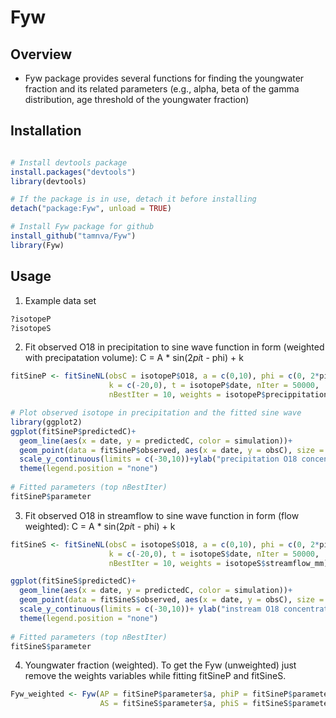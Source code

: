 # Fyw

## Overview

- Fyw package provides several functions for finding the youngwater fraction and its related parameters (e.g., alpha, beta of the gamma distribution, age threshold of the youngwater fraction)

## Installation

``` r

# Install devtools package
install.packages("devtools")
library(devtools)

# If the package is in use, detach it before installing
detach("package:Fyw", unload = TRUE)

# Install Fyw package for github
install_github("tamnva/Fyw")
library(Fyw)
```

## Usage

1. Example data set

``` r
?isotopeP
?isotopeS
```
2. Fit observed O18 in precipitation to sine wave function in form (weighted with precipatation volume): C = A * sin(2*pi*t - phi) + k

``` r
fitSineP <- fitSineNL(obsC = isotopeP$O18, a = c(0,10), phi = c(0, 2*pi),
                      k = c(-20,0), t = isotopeP$date, nIter = 50000,
                      nBestIter = 10, weights = isotopeP$precippitation_mm)

# Plot observed isotope in precipitation and the fitted sine wave
library(ggplot2)
ggplot(fitSineP$predictedC)+
  geom_line(aes(x = date, y = predictedC, color = simulation))+
  geom_point(data = fitSineP$observed, aes(x = date, y = obsC), size = 0.75)+
  scale_y_continuous(limits = c(-30,10))+ylab("precipitation O18 concentration")+
  theme(legend.position = "none")
  
# Fitted parameters (top nBestIter)
fitSineP$parameter
```

3. Fit observed O18 in streamflow to sine wave function in form (flow weighted): C = A * sin(2*pi*t - phi) + k

``` r
fitSineS <- fitSineNL(obsC = isotopeS$O18, a = c(0,10), phi = c(0, 2*pi),
                      k = c(-20,0), t = isotopeS$date, nIter = 50000,
                      nBestIter = 10, weights = isotopeS$streamflow_mm)

ggplot(fitSineS$predictedC)+
  geom_line(aes(x = date, y = predictedC, color = simulation))+
  geom_point(data = fitSineS$observed, aes(x = date, y = obsC), size = 0.75)+
  scale_y_continuous(limits = c(-30,10))+ ylab("instream O18 concentration")+
  theme(legend.position = "none")
  
# Fitted parameters (top nBestIter)
fitSineS$parameter
```

4. Youngwater fraction (weighted). To get the Fyw (unweighted) just remove the weights variables while fitting fitSineP and fitSineS.
``` r
Fyw_weighted <- Fyw(AP = fitSineP$parameter$a, phiP = fitSineP$parameter$phi,
                    AS = fitSineS$parameter$a, phiS = fitSineS$parameter$phi)
```
